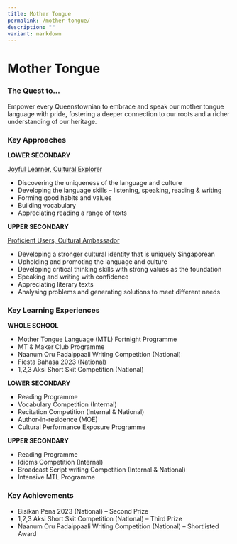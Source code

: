 ```yaml
---
title: Mother Tongue
permalink: /mother-tongue/
description: ""
variant: markdown
---
```

Mother Tongue 
=============

### **The Quest to…**


Empower every Queenstownian to embrace and speak our mother tongue language with pride, fostering a deeper connection to our roots and a richer understanding of our heritage.

### **Key Approaches**

**LOWER SECONDARY**

<u>Joyful Learner, Cultural Explorer</u>

<ul>
	
<li> Discovering the uniqueness of the language and culture
</li><li> Developing the language skills – listening, speaking, reading &amp; writing
</li><li> Forming good habits and values
</li><li> Building vocabulary
</li><li> Appreciating reading a range of texts
</li></ul>


**UPPER SECONDARY**

<u>Proficient Users, Cultural Ambassador </u><br>

<ul>
<li> Developing a stronger cultural identity that is uniquely Singaporean
</li><li> Upholding and promoting the language and culture 
</li><li> Developing critical thinking skills with strong values as the foundation
</li><li> Speaking and writing with confidence
</li><li> Appreciating literary texts
</li><li> Analysing problems and generating solutions to meet different needs
</li></ul>

### **Key Learning Experiences**

**WHOLE SCHOOL**

<ul>
<li> Mother Tongue Language (MTL) Fortnight Programme
</li><li> MT &amp; Maker Club Programme
</li><li> Naanum Oru Padaippaali Writing Competition (National)
</li><li> Fiesta Bahasa 2023 (National)
</li><li> 1,2,3 Aksi Short Skit Competition (National)
	</li></ul>
	

**LOWER SECONDARY**

<ul>
<li> Reading Programme
</li><li> Vocabulary Competition (Internal)
</li><li> Recitation Competition (Internal &amp; National)
</li><li> Author-in-residence (MOE)
</li><li> Cultural Performance Exposure Programme
</li></ul>


**UPPER SECONDARY**

<ul>
<li>Reading Programme
</li><li>Idioms Competition (Internal) 
</li><li> Broadcast Script writing Competition (Internal &amp; National)
</li><li> Intensive MTL Programme 
</li></ul>



### **Key Achievements**

<ul>
<li> Bisikan Pena 2023 (National) – Second Prize
</li><li> 1,2,3 Aksi Short Skit Competition (National) – Third Prize
</li><li> Naanum Oru Padaippaali Writing Competition (National) – Shortlisted Award
	
</li></ul>
